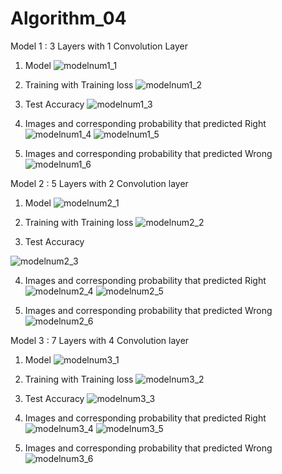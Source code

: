 # Algorithm_04

Model 1 : 3 Layers with 1 Convolution Layer
1. Model
![modelnum1_1](https://user-images.githubusercontent.com/45807988/83399227-d31adc00-a43b-11ea-8000-8806496e3617.jpg)

2. Training with Training loss
![modelnum1_2](https://user-images.githubusercontent.com/45807988/83399228-d44c0900-a43b-11ea-8d6f-2e755e19d65e.jpg)

3. Test Accuracy
![modelnum1_3](https://user-images.githubusercontent.com/45807988/83399229-d44c0900-a43b-11ea-9415-174f748268d1.jpg)

4. Images and corresponding probability that predicted Right
![modelnum1_4](https://user-images.githubusercontent.com/45807988/83399231-d4e49f80-a43b-11ea-98ed-52d6748a570f.jpg)
![modelnum1_5](https://user-images.githubusercontent.com/45807988/83399233-d57d3600-a43b-11ea-9447-8a84568f4f86.jpg)

5. Images and corresponding probability that predicted Wrong
![modelnum1_6](https://user-images.githubusercontent.com/45807988/83399235-d57d3600-a43b-11ea-850a-9d7f93dd6273.jpg)

Model 2 : 5 Layers with 2 Convolution layer
1. Model
![modelnum2_1](https://user-images.githubusercontent.com/45807988/83399236-d615cc80-a43b-11ea-9a3b-c295836bdd89.jpg)

2. Training with Training loss
![modelnum2_2](https://user-images.githubusercontent.com/45807988/83399237-d615cc80-a43b-11ea-96da-68e4716e0159.jpg)

3. Test Accuracy

![modelnum2_3](https://user-images.githubusercontent.com/45807988/83399239-d6ae6300-a43b-11ea-9d23-f235ac6fa5aa.jpg)

4. Images and corresponding probability that predicted Right
![modelnum2_4](https://user-images.githubusercontent.com/45807988/83399240-d6ae6300-a43b-11ea-9d2e-522d20bed263.jpg)
![modelnum2_5](https://user-images.githubusercontent.com/45807988/83399241-d746f980-a43b-11ea-951b-44bd2db3f44b.jpg)

5. Images and corresponding probability that predicted Wrong
![modelnum2_6](https://user-images.githubusercontent.com/45807988/83399242-d746f980-a43b-11ea-9d2e-3d98ef0139cb.jpg)


Model 3 : 7 Layers with 4 Convolution layer
1. Model
![modelnum3_1](https://user-images.githubusercontent.com/45807988/83399245-d7df9000-a43b-11ea-8a96-be9b44cf22e4.jpg)

2. Training with Training loss
![modelnum3_2](https://user-images.githubusercontent.com/45807988/83399246-d7df9000-a43b-11ea-8fbb-e8a8cf27a895.jpg)

3. Test Accuracy
![modelnum3_3](https://user-images.githubusercontent.com/45807988/83399248-d8782680-a43b-11ea-99be-493b611ada63.jpg)

4. Images and corresponding probability that predicted Right
![modelnum3_4](https://user-images.githubusercontent.com/45807988/83399250-d8782680-a43b-11ea-86cb-bb64b181ae7c.jpg)
![modelnum3_5](https://user-images.githubusercontent.com/45807988/83399251-d910bd00-a43b-11ea-9ab4-4dde08505f63.jpg)

5. Images and corresponding probability that predicted Wrong
![modelnum3_6](https://user-images.githubusercontent.com/45807988/83399253-d9a95380-a43b-11ea-8d1f-593087ab60d3.jpg)
